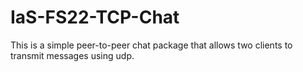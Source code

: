 # IaS-FS22-TCP-Chat

This is a simple peer-to-peer chat package that allows two clients to transmit messages using udp.
